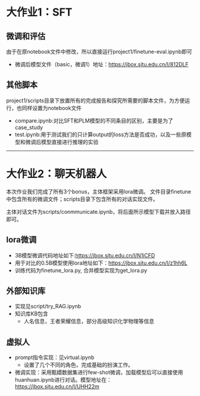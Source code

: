 # 大作业1：SFT
## 微调和评估
由于在原notebook文件中修改，所以直接运行project1/finetune-eval.ipynb即可


- 微调后模型文件（basic，微调1）地址：https://jbox.sjtu.edu.cn/l/812DLF

## 其他脚本
project1/scripts目录下放置所有的完成报告和探究所需要的脚本文件，为方便运行，也同样设置为notebook文件
  
- compare.ipynb:对比SFT和PLM模型的不同条目的区别，主要是为了case_study
- test.ipynb:用于测试我们的只计算output的loss方法是否成功，以及一些原模型和微调后模型直接进行推理的实验

----

# 大作业2：聊天机器人
本次作业我们完成了所有3个bonus，主体框架采用lora微调。
文件目录finetune中包含所有的微调文件；scripts目录下包含所有的对话实现文件。

主体对话文件为scripts/conmmunicate.ipynb，将后面所示模型下载并放入路径即可。

## lora微调
- 3B模型微调代码地址如下:https://jbox.sjtu.edu.cn/l/N1iCFD
- 用于对比的0.5B模型使用lora地址如下：https://jbox.sjtu.edu.cn/l/z1hh6L
- 训练代码为finetune_lora.py, 合并模型实现为get_lora.py


## 外部知识库
- 实现见script/try_RAG.ipynb
- 知识库KB包含
  - 人名信息，王者荣耀信息，部分高级知识化学物理等信息
## 虚拟人
- prompt指令实现：见virtual.ipynb
    - 设置了几个不同的角色，完成基础的扮演工作。
- 微调实现：采用甄嬛数据集进行few-shot微调，加载模型后可以直接使用huanhuan.ipynb进行对话。模型地址在：https://jbox.sjtu.edu.cn/l/UHH22m